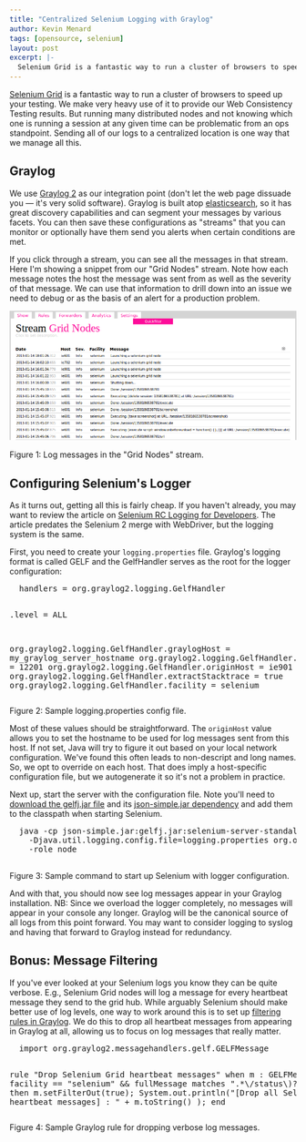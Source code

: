 ```yaml
---
title: "Centralized Selenium Logging with Graylog"
author: Kevin Menard
tags: [opensource, selenium]
layout: post
excerpt: |-
  Selenium Grid is a fantastic way to run a cluster of browsers to speed up your testing. We make very heavy use of it to provide our Web Consistency Testing results. But running many distributed nodes and not knowing which one is running a session at any given time can be problematic from an ops standpoint. Sending all of our logs to a centralized location is one way that we manage all this.
---
```


[Selenium Grid](http://seleniumhq.org/docs/07_selenium_grid.jsp) is a fantastic way to run a cluster of browsers to speed up your testing.  We make very heavy use of it to provide our Web Consistency Testing results.  But running many distributed nodes and not knowing which one is running a session at any given time can be problematic from an ops standpoint.  Sending all of our logs to a centralized location is one way that we manage all this.

Graylog
-------

We use [Graylog 2](http://www.graylog2.org/) as our integration point (don't let the web page dissuade you &mdash; it's very solid software).  Graylog is built atop [elasticsearch](http://www.elasticsearch.org/), so it has great discovery capabilities and can segment your messages by various facets.  You can then save these configurations as "streams" that you can monitor or optionally have them send you alerts when certain conditions are met.

If you click through a stream, you can see all the messages in that stream.  Here I'm showing a snippet from our "Grid Nodes" stream.  Note how each message notes the host the message was sent from as well as the severity of that message.  We can use that information to drill down into an issue we need to debug or as the basis of an alert for a production problem.

<div class="figure">
  <img src="/images/static/centralized-selenium-logging/message-list.png" />

  Figure 1: Log messages in the "Grid Nodes" stream.
</div>

Configuring Selenium's Logger
-----------------------------

As it turns out, getting all this is fairly cheap.  If you haven't already, you may want to review the article on [Selenium RC Logging for Developers](http://wiki.openqa.org/display/SRC/Selenium+RC+Logging+for+Developers).  The article predates the Selenium 2 merge with WebDriver, but the logging system is the same.

First, you need to create your `logging.properties` file.  Graylog's logging format is called GELF and the GelfHandler serves as the root for the logger configuration:

<div class="figure">
  <pre>
  handlers = org.graylog2.logging.GelfHandler

  .level = ALL

  org.graylog2.logging.GelfHandler.graylogHost = my_graylog_server_hostname
  org.graylog2.logging.GelfHandler.graylogPort = 12201
  org.graylog2.logging.GelfHandler.originHost = ie901
  org.graylog2.logging.GelfHandler.extractStacktrace = true
  org.graylog2.logging.GelfHandler.facility = selenium
  </pre>

  Figure 2: Sample logging.properties config file.
</div>

Most of these values should be straightforward.  The `originHost` value allows you to set the hostname to be used for log messages sent from this host.  If not set, Java will try to figure it out based on your local network configuration.  We've found this often leads to non-descript and long names.  So, we opt to override on each host.  That does imply a host-specific configuration file, but we autogenerate it so it's not a problem in practice.

Next up, start the server with the configuration file.  Note you'll need to [download the gelfj.jar file](https://github.com/t0xa/gelfj/downloads) and its [json-simple.jar dependency](http://code.google.com/p/json-simple/downloads/list) and add them to the classpath when starting Selenium. 

<div class="figure">
  <pre>
  java -cp json-simple.jar:gelfj.jar:selenium-server-standalone.jar \
    -Djava.util.logging.config.file=logging.properties org.openqa.grid.selenium.GridLauncher \
    -role node
  </pre>

  Figure 3: Sample command to start up Selenium with logger configuration.
</div>

And with that, you should now see log messages appear in your Graylog installation.  NB: Since we overload the logger completely, no messages will appear in your console any longer.  Graylog will be the canonical source of all logs from this point forward.  You may want to consider logging to syslog and having that forward to Graylog instead for redundancy.

Bonus: Message Filtering
-----------------------------

If you've ever looked at your Selenium logs you know they can be quite verbose.  E.g., Selenium Grid nodes will log a message for every heartbeat message they send to the grid hub.  While arguably Selenium should make better use of log levels, one way to work around this is to set up [filtering rules in Graylog](https://github.com/Graylog2/graylog2-server/wiki/Message-processing-rewriting).  We do this to drop all heartbeat messages from appearing in Graylog at all, allowing us to focus on log messages that really matter.

<div class="figure">
  <pre class='prettyprint'>
  import org.graylog2.messagehandlers.gelf.GELFMessage

  rule "Drop Selenium Grid heartbeat messages"
    when
      m : GELFMessage( facility == "selenium" && fullMessage matches ".*\\/status\\)?$" )
    then
      m.setFilterOut(true);
      System.out.println("[Drop all Selenium Grid heartbeat messages] : " + m.toString() );
  end
  </pre>

  Figure 4: Sample Graylog rule for dropping verbose log messages.
</div>

